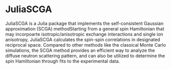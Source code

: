# JuliaSCGA
JuliaSCGA is a Julia package that implements the self-consistent Gaussian approximation (SCGA) methodStarting from a general spin Hamiltonian that may incorpoarte isotropic/anisotropic exchange interactions and single ion anisotropy, JuliaSCGA calculates the spin-spin correlations in designated reciprocal space. Compared to other methods like the classical Monte Carlo simulations, the SCGA method provides an efficient way to analyze the diffuse neutron scattering pattern, and can also be utilized to determine the spin Hamiltonian through fits to the experimental data.

